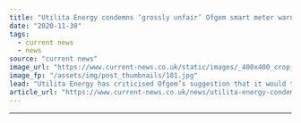 ```yaml
---
title: "Utilita Energy condemns ‘grossly unfair’ Ofgem smart meter warning"
date: "2020-11-30"
tags: 
  - current news
  - news
source: "current news"
image_url: "https://www.current-news.co.uk/static/images/_400x400_crop_center-center/Smart-meter-install-credit-SMS-plc.jpg"
image_fp: "/assets/img/post_thumbnails/101.jpg"
lead: "​Utilita Energy has criticised Ofgem’s suggestion that it would take emergency measures if it fails to meet second generation smart meter targets, claiming it is ‘grossly unfair’."
article_url: "https://www.current-news.co.uk/news/utilita-energy-condemns-grossly-unfair-ofgem-smart-meter-warning?utm_source=rss-feeds&utm_medium=rss&utm_campaign=rss"
---
```


---

